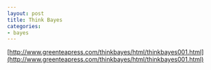 ```yaml
---
layout: post
title: Think Bayes
categories:
- bayes
---
```


[http://www.greenteapress.com/thinkbayes/html/thinkbayes001.html](http://www.greenteapress.com/thinkbayes/html/thinkbayes001.html)